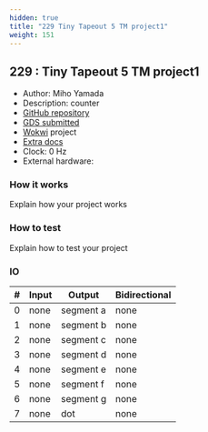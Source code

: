 ```yaml
---
hidden: true
title: "229 Tiny Tapeout 5 TM project1"
weight: 151
---
```


## 229 : Tiny Tapeout 5 TM project1

* Author: Miho Yamada
* Description: counter
* [GitHub repository](https://github.com/keropiyo/tt05-submission-template)
* [GDS submitted](https://github.com/keropiyo/tt05-submission-template/actions/runs/6755802645)
* [Wokwi](https://wokwi.com/projects/380465686251921409) project
* [Extra docs]()
* Clock: 0 Hz
* External hardware: 



### How it works

Explain how your project works


### How to test

Explain how to test your project


### IO

| # | Input        | Output       | Bidirectional      |
|---|--------------|--------------| -------------------|
| 0 | none  | segment a | none |
| 1 | none  | segment b | none |
| 2 | none  | segment c | none |
| 3 | none  | segment d | none |
| 4 | none  | segment e | none |
| 5 | none  | segment f | none |
| 6 | none  | segment g | none |
| 7 | none  | dot | none |
